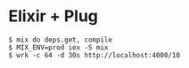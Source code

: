 Elixir + Plug
======

```
$ mix do deps.get, compile
$ MIX_ENV=prod iex -S mix
$ wrk -c 64 -d 30s http://localhost:4000/10 
```